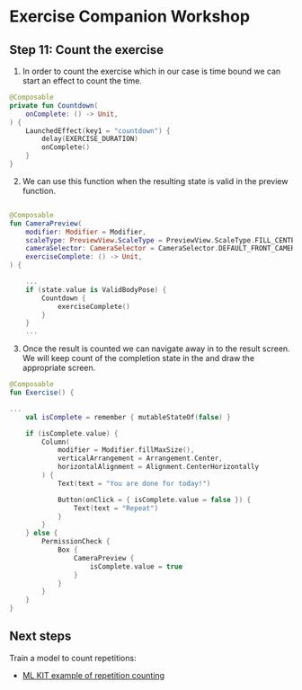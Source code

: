 # Exercise Companion Workshop

## Step 11: Count the exercise

1. In order to count the exercise which in our case is time bound we can start an effect to count
   the time.

```kotlin
@Composable
private fun Countdown(
    onComplete: () -> Unit,
) {
    LaunchedEffect(key1 = "countdown") {
        delay(EXERCISE_DURATION)
        onComplete()
    }
}
```

2. We can use this function when the resulting state is valid in the preview function.

```kotlin

@Composable
fun CameraPreview(
    modifier: Modifier = Modifier,
    scaleType: PreviewView.ScaleType = PreviewView.ScaleType.FILL_CENTER,
    cameraSelector: CameraSelector = CameraSelector.DEFAULT_FRONT_CAMERA,
    exerciseComplete: () -> Unit,
) {

    ...
    if (state.value is ValidBodyPose) {
        Countdown {
            exerciseComplete()
        }
    }
    ...
```

3. Once the result is counted we can navigate away in to the result screen. We will keep count of
   the completion state in the and draw the appropriate screen.

```kotlin
@Composable
fun Exercise() {

...
    val isComplete = remember { mutableStateOf(false) }

    if (isComplete.value) {
        Column(
            modifier = Modifier.fillMaxSize(),
            verticalArrangement = Arrangement.Center,
            horizontalAlignment = Alignment.CenterHorizontally
        ) {
            Text(text = "You are done for today!")

            Button(onClick = { isComplete.value = false }) {
                Text(text = "Repeat")
            }
        }
    } else {
        PermissionCheck {
            Box {
                CameraPreview {
                    isComplete.value = true
                }
            }
        }
    }
}
```

## Next steps

Train a model to count repetitions: 
- [ML KIT example of repetition counting](https://developers.google.com/ml-kit/vision/pose-detection/classifying-poses#3_train_the_model_and_count_repetitions)
